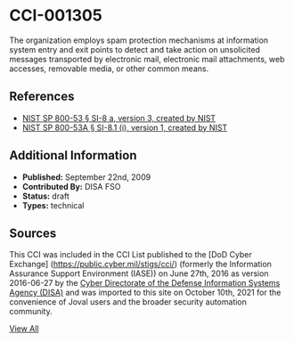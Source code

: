 # CCI-001305

The organization employs spam protection mechanisms at information system entry and exit points to detect and take action on unsolicited messages transported by electronic mail, electronic mail attachments, web accesses, removable media, or other common means.

## References ##

* [NIST SP 800-53 § SI-8 a, version 3, created by NIST](http://csrc.nist.gov/publications/PubsSPs.html)
* [NIST SP 800-53A § SI-8.1 (i), version 1, created by NIST](http://csrc.nist.gov/publications/PubsSPs.html)


## Additional Information ##

* **Published:** September 22nd, 2009
* **Contributed By:** DISA FSO
* **Status:** draft
* **Types:** technical

## Sources ##

This CCI was included in the CCI List published to the [DoD Cyber Exchange]
(https://public.cyber.mil/stigs/cci/) (formerly the Information Assurance Support Environment
(IASE)) on June 27th, 2016 as version 2016-06-27 by the [Cyber Directorate of the Defense 
Information Systems Agency (DISA)](https://public.cyber.mil/about-cyber/) and was imported to 
this site on October 10th, 2021 for the convenience of Joval users and the broader security automation community.

[View All](../README.md)

